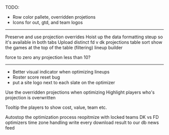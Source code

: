 TODO:

 - Row color pallete, overridden projetions
- Icons for out, gtd, and team logos
----
Preserve and use projection overrides
Hoist up the data formatting steup so it's available in both tabs
Upload distinct fd v dk projections
table sort
show the games at the top of the table (filtering)
lineup builder

force to zero any projection less than 10?

----
 - Better visual indicator when optimizing lineups
 - Roster score reset bug
 - put a site logo next to each slate on the optimizer

Use the overridden projections when optimizing
Highlight players who's projection is overwritten

Tooltip the players to show cost, value, team etc.

Autostop the optimization process
reopitmize with locked teams
DK vs FD optimizers
time zone handling
write every download result to our db
news feed